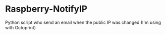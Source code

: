 # Raspberry-NotifyIP
Python script who send an email when the public IP was changed (I'm using with Octoprint)
